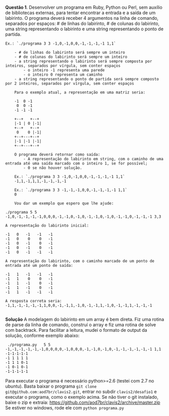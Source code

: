 
**Questão 1**. Desenvolver um programa em Ruby, Python ou Perl, sem auxílio de bibliotecas externas, para tentar encontrar a entrada e a saída de um labirinto. O programa deverá receber 4 argumentos na linha de comando, separados por espaços: # de linhas do labirinto, # de colunas do labirinto, uma string representando o labirinto e uma string representando o ponto de partida.
```
Ex.: `./programa 3 3 -1,0,-1,0,0,-1,-1,-1,-1 1,1`

    - # de linhas do labirinto será sempre um inteiro
    - # de colunas do labirinto será sempre um inteiro
    - a string representando o labirinto será sempre composta por inteiros, separados por vírgula, sem conter espaços
        - o inteiro -1 representa uma parede
        - o inteiro 0 representa um caminho
    - a string representando o ponto de partida será sempre composto por 2 inteiros, separados por vírgula, sem conter espaços

    Para o exemplo atual, a representação em uma matriz seria:

    -1  0 -1
     0  0 -1
    -1 -1 -1

    +--+   +--+
    |-1 | 0 |-1|
    +--+   +--+
     0    0 |-1|
    +--+---+--+
    |-1 |-1 |-1|
    +--+---+--+

    O programa deverá retornar como saída:
        - A representação do labirinto em string, com o caminho de uma entrada até uma saída marcado com o inteiro 1, se for possível;
        - 0 se não houver solução.

    Ex.: `./programa 3 3 -1,0,-1,0,0,-1,-1,-1,-1 1,1`
    -1,1,-1,1,1,-1,-1,-1,-1

    Ex.: `./programa 3 3 -1,-1,-1,0,0,-1,-1,-1,-1 1,1`
    0
    
    Vou dar um exemplo que espero que lhe ajude:

./programa 5 5 -1,0,-1,-1,-1,-1,0,0,0,-1,-1,0,-1,0,-1,-1,0,-1,0,-1,-1,0,-1,-1,-1 3,3

A representação do labirinto inicial:

-1   0   -1   -1   -1
-1   0    0    0   -1
-1   0   -1    0   -1
-1   0   -1    0   -1
-1   0   -1   -1   -1

A representação do labirinto, com o caminho marcado de um ponto de entrada até um ponto de saída:

-1   1   -1   -1   -1
-1   1    0    0   -1
-1   1   -1    0   -1
-1   1   -1    0   -1
-1   1   -1   -1   -1

A resposta correta seria: -1,1,-1,-1,-1,-1,1,0,0,-1,-1,1,-1,0,-1,-1,1,-1,0,-1,-1,1,-1,-1,-1
    
```

**Solução**
A modelagem do labirinto em um array é bem direta. Fiz uma rotina de parse da linha de comando, construí o array e fiz uma rotina de solve com backtrack. Para facilitar a leitura, mudei o formato de output da solução, conforme exemplo abaixo:

```
 ./programa.py   5 5 -1,-1,-1,-1,-1,-1,0,0,0,0,-1,0,0,0,-1,-1,0,-1,0,-1,-1,-1,-1,-1,-1 1,1
-1-1-1-1-1
-1 1 1 1 1
-1 1 1 0-1
-1 0-1 0-1
-1-1-1-1-1
```
Para executar o programa é necessário python>=2.6 (testei com 2.7 no ubuntu). 
Basta baixar o programa `git clone git@github.com:aod7br/clavis2.git`, entrar no subdir `clavis2/desafio1` e executar o programa, como o exemplo acima. 
Se não tiver o git instalado, baixe o zip e extraia: https://github.com/aod7br/clavis2/archive/master.zip
Se estiver no windows, rode ele com `python programa.py`
